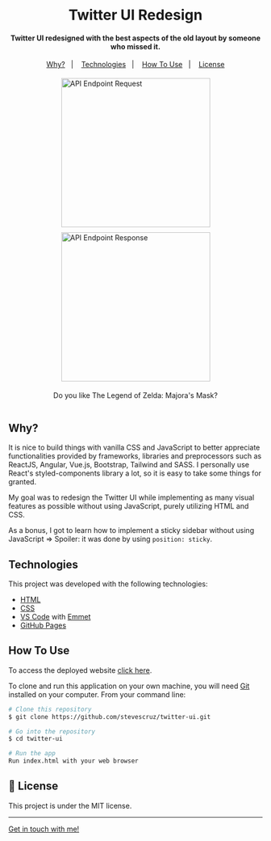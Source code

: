 <h1 align="center">
    <br>
    Twitter UI Redesign
</h1>

<h4 align="center">
  Twitter UI redesigned with the best aspects of the old layout by someone who missed it.
</h4>

<p align="center">
  <a href ="#why">Why?</a>&nbsp;&nbsp;&nbsp;|&nbsp;&nbsp;&nbsp;
  <a href="#technologies">Technologies</a>&nbsp;&nbsp;&nbsp;|&nbsp;&nbsp;&nbsp;
  <a href="#how-to-use">How To Use</a>&nbsp;&nbsp;&nbsp;|&nbsp;&nbsp;&nbsp;
  <a href="#memo-license">License</a>
</p>

<div style="display: flex; flex-wrap: wrap; justify-content: center;">

  <img style="margin: 5px" alt="API Endpoint Request" src="https://media3.giphy.com/media/PjIP8SKqOaappWtKOi/giphy.gif" width="295" />

  <img style="margin: 5px" alt="API Endpoint Response" src="https://media2.giphy.com/media/UrzlfjG8nuAF4Xz12z/giphy.gif" width="295" />

  <p>
    Do you like The Legend of Zelda: Majora's Mask?
  </p>
</div>

## Why?

It is nice to build things with vanilla CSS and JavaScript to better appreciate functionalities provided by frameworks, libraries and preprocessors such as ReactJS, Angular, Vue.js, Bootstrap, Tailwind and SASS. I personally use React's 
styled-components library a lot, so it is easy to take some things for granted.

My goal was to redesign the Twitter UI while implementing as many visual features as possible without using JavaScript, purely utilizing HTML and CSS.

As a bonus, I got to learn how to implement a sticky sidebar without using JavaScript => Spoiler: it was done by using `position: sticky`.

## Technologies

This project was developed with the following technologies:

-  [HTML](https://html.spec.whatwg.org/multipage/)
-  [CSS](https://www.w3.org/Style/CSS/Overview.en.html)
-  [VS Code][vc] with [Emmet][emmet]
-  [GitHub Pages](https://pages.github.com/)

## How To Use

To access the deployed website [click here](https://stevescruz.github.io/twitter-ui/).

To clone and run this application on your own machine, you will need [Git](https://git-scm.com) installed on your computer. From your command line:

```bash
# Clone this repository
$ git clone https://github.com/stevescruz/twitter-ui.git

# Go into the repository
$ cd twitter-ui

# Run the app
Run index.html with your web browser
```

## :memo: License
This project is under the MIT license.

---

[Get in touch with me!](https://www.linkedin.com/in/stevescruz/)

[vc]: https://code.visualstudio.com/
[emmet]: https://emmet.io/
